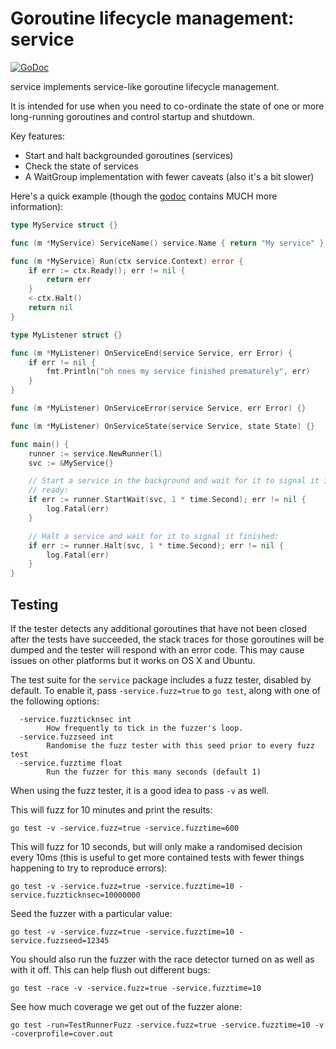 Goroutine lifecycle management: service
=======================================

[![GoDoc](https://godoc.org/github.com/shabbyrobe/golib/service?status.svg)](https://godoc.org/github.com/shabbyrobe/golib/service)

service implements service-like goroutine lifecycle management.

It is intended for use when you need to co-ordinate the state of one or more
long-running goroutines and control startup and shutdown.

Key features:

- Start and halt backgrounded goroutines (services)
- Check the state of services
- A WaitGroup implementation with fewer caveats (also it's a bit slower)


Here's a quick example (though the
[godoc](https://godoc.org/github.com/shabbyrobe/golib/service) contains MUCH
more information):

```go
type MyService struct {}

func (m *MyService) ServiceName() service.Name { return "My service" }

func (m *MyService) Run(ctx service.Context) error {
    if err := ctx.Ready(); err != nil {
        return err
    }
    <-ctx.Halt()
    return nil
}

type MyListener struct {}

func (m *MyListener) OnServiceEnd(service Service, err Error) {
    if err != nil {
        fmt.Println("oh noes my service finished prematurely", err)
    }
}

func (m *MyListener) OnServiceError(service Service, err Error) {}

func (m *MyListener) OnServiceState(service Service, state State) {}

func main() {
    runner := service.NewRunner(l)
    svc := &MyService{}

    // Start a service in the background and wait for it to signal it is
    // ready:
    if err := runner.StartWait(svc, 1 * time.Second); err != nil {
        log.Fatal(err)
    }

    // Halt a service and wait for it to signal it finished:
    if err := runner.Halt(svc, 1 * time.Second); err != nil {
        log.Fatal(err)
    }
}
```


Testing
-------

If the tester detects any additional goroutines that have not been closed after 
the tests have succeeded, the stack traces for those goroutines will be dumped
and the tester will respond with an error code. This may cause issues on other
platforms but it works on OS X and Ubuntu.

The test suite for the `service` package includes a fuzz tester, disabled by
default. To enable it, pass `-service.fuzz=true` to `go test`, along with one
of the following options:

```
  -service.fuzzticknsec int
    	How frequently to tick in the fuzzer's loop.
  -service.fuzzseed int
        Randomise the fuzz tester with this seed prior to every fuzz test
  -service.fuzztime float
    	Run the fuzzer for this many seconds (default 1)
```

When using the fuzz tester, it is a good idea to pass `-v` as well.

This will fuzz for 10 minutes and print the results:

    go test -v -service.fuzz=true -service.fuzztime=600

This will fuzz for 10 seconds, but will only make a randomised decision every
10ms (this is useful to get more contained tests with fewer things happening
to try to reproduce errors):

    go test -v -service.fuzz=true -service.fuzztime=10 -service.fuzzticknsec=10000000

Seed the fuzzer with a particular value:

    go test -v -service.fuzz=true -service.fuzztime=10 -service.fuzzseed=12345

You should also run the fuzzer with the race detector turned on as well as with
it off. This can help flush out different bugs:

    go test -race -v -service.fuzz=true -service.fuzztime=10

See how much coverage we get out of the fuzzer alone:

    go test -run=TestRunnerFuzz -service.fuzz=true -service.fuzztime=10 -v -coverprofile=cover.out 

